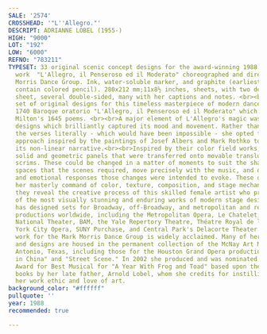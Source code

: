 ```yaml
---
SALE: '2574'
CROSSHEAD: '"L''Allegro."'
DESCRIPT: ADRIANNE LOBEL (1955-)
HIGH: "9000"
LOT: "192"
LOW: "6000"
REFNO: "783211"
TYPESET: 33 original scenic concept designs for the award-winning 1988 modern dance
  work  "L'Allegro, il Penseroso ed il Moderato" choreographed and directed by Mark
  Morris Dance Group. Ink, water-soluble marker, and graphite (earliest designs also
  contain colored pencil). 280x212 mm;11x8½ inches, sheets, with two designs to a
  sheet, several double-sided, many with her captions and notes. <br><br>The complete
  set of original designs for this timeless masterpiece of modern dance set to Handel's
  1740 Baroque oratorio "L'Allegro, il Penseroso ed il Moderato" which draws from
  Milton's 1645 poems. <br><br>A major element of L'Allegro's magic was Lobel's set
  designs which brilliantly captured its mood and movement. Rather than illustrate
  the verses literally - which would have been impossible - she opted for a more abstract
  approach inspired by the paintings of Josef Albers and Mark Rothko to properly express
  its non-linear narrative.<br><br>Inspired by their color field works, she created
  solid and geometric panels that were transferred onto movable translucent and opaque
  scrims. These could be changed in a matter of moments to suit the shallow and deep
  spaces that the scenes required, move precisely with the music, and draw the mood
  and emotional responses those changes were intended to evoke. These designs showcase
  her masterly command of color, texture, composition, and stage mechanics. Ultimately,
  they reveal the creative process of this skilled female artist who produced one
  of the most visually stunning and enduring works of modern stage design.<br><br>Lobel
  has designed sets for Broadway, off-Broadway, and metropolitan and regional theater
  productions worldwide, including the Metropolitan Opera, Le Chatelet, The Royal
  National Theater, BAM, the Yale Repertory Theatre, Théatre Royal de la Monnai, New
  York City Opera, SUNY Purchase, and Central Park's Delacorte Theater. Her prolific
  work for the Mark Morris Dance Group is widely acclaimed. Many of her stage maquettes
  and designs are housed in the permanent collection of the McNay Art Museum, San
  Antonio, Texas, including those for the Houston Grand Opera productions of "Nixon
  in China" and "Street Scene." In 2002 she produced and was nominated for the Tony
  Award for Best Musical for "A Year With Frog and Toad" based upon the famous children's
  books by her late father, Arnold Lobel, whom she credits for instilling much of
  her work ethic and love of art.
background_color: "#ffffff"
pullquote: ''
year: 1988
recommended: true

---
```

